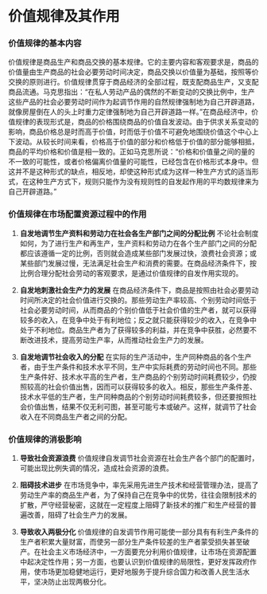 # 价值规律及其作用

### 价值规律的基本内容

价值规律是商品生产和商品交换的基本规律。它的主要内容和客观要求是，商品的价值量由生产商品的社会必要劳动时间决定，商品交换以价值量为基础，按照等价交换的原则进行。价值规律贯穿于商品经济的全部过程，既支配商品生产，又支配商品流通。马克思指出：“在私人劳动产品的偶然的不断变动的交换比例中，生产这些产品的社会必要劳动时间作为起调节作用的自然规律强制地为自己开辟道路，就像房屋倒在人的头上时重力定律强制地为自己开辟道路一样。”在商品经济中，价值规律的表现形式是，商品的价格围绕商品的价值自发波动。由于供求关系变动的影响，商品价格总是时而高于价值，时而低于价值不可避免地围绕价值这个中心上下波动。从较长时间来看，价格高于价值的部分和价格低于价值的部分能够相抵，商品的平均价格和价值是相一致的。正如马克思所说：“价格和价值量之间的量的不一致的可能性，或者价格偏离价值量的可能性，已经包含在价格形式本身中。但这并不是这种形式的缺点，相反地，却使这种形式成为这样一种生产方式的适当形式，在这种生产方式下，规则只能作为没有规则性的自发起作用的平均数规律来为自己开辟道路。”

### 价值规律在市场配置资源过程中的作用

1. **自发地调节生产资料和劳动力在社会各生产部门之间的分配比例**
   不论社会制度如何，为了进行生产和再生产，生产资料和劳动力在各个生产部门之间的分配都应该遵循一定的比例，否则就会造成某些部门发展过快，浪费社会资源；或某些部门发展过慢，无法满足社会生产和消费的需要。在商品经济条件下，按比例合理分配社会劳动的客观要求，是通过价值规律的自发作用实现的。

2. **自发地刺激社会生产力的发展**
   在商品经济条件下，商品是按照由社会必要劳动时间所决定的社会价值进行交换的。那些劳动生产率较高、个别劳动时间低于社会必要劳动时间，从而商品的个别价值低于社会价值的生产者，就可以获得较多的收入，在竞争中处于有利地位；反之就只能获得较少的收入，在竞争中处于不利地位。商品生产者为了获得较多的利益，并在竞争中获胜，必然要不断改进技术，提高劳动生产率，从而推动社会生产力的发展。

3. **自发地调节社会收入的分配**
   在实际的生产活动中，生产同种商品的各个生产者，由于生产条件和技术水平不同，生产中实际耗费的劳动时间也不同。那些生产条件好、技术水平高的生产者，生产商品的个别劳动时间耗费较少，仍按照较高的社会价值出售，因而可以获得较多的收入。相反，那些生产条件差、技术水平低的生产者，生产同种商品的个别劳动时间耗费较多，但还要按照社会价值出售，结果不仅无利可图，甚至可能亏本或破产。这样，就调节了社会收入在不同商品生产者之间的分配。

### 价值规律的消极影响

1. **导致社会资源浪费**
   价值规律自发调节社会资源在社会生产各个部门的配置时，可能出现比例失调的情况，造成社会资源的浪费。

2. **阻碍技术进步**
   在市场竞争中，率先采用先进生产技术和经营管理办法，提高了劳动生产率的商品生产者，为了保持自己在竞争中的优势，往往会限制技术的扩散，严守经营秘密，这就在一定程度上阻碍了新技术的推广和生产经营的普遍改善，阻碍了社会生产力的发展。

3. **导致收入两极分化**
   价值规律的自发调节作用可能使一部分具有有利生产条件的生产者积累大量财富，而使另一部分生产条件较差的生产者蒙受损失甚至破产。在社会主义市场经济中，一方面要充分利用价值规律，让市场在资源配置中起决定性作用；另一方面，也要认识到价值规律的局限性，更好发挥政府作用，使市场更加稳健地运行，更好地服务于提升综合国力和改善人民生活水平，坚决防止出现两极分化。